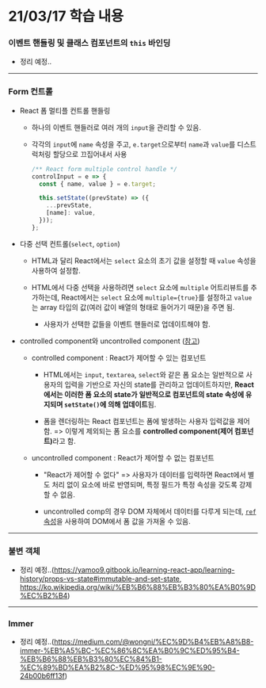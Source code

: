 # 21/03/17 학습 내용
### 이벤트 핸들링 및 클래스 컴포넌트의 `this` 바인딩

- 정리 예정..

___
### Form 컨트롤

- React 폼 멀티플 컨트롤 핸들링

  - 하나의 이벤트 핸들러로 여러 개의 `input`을 관리할 수 있음.

  - 각각의 `input`에 `name` 속성을 주고, `e.target`으로부터 `name`과 `value`를 디스트럭처링 할당으로 끄집어내서 사용

    ```js
    /** React form multiple control handle */
    controlInput = e => {
      const { name, value } = e.target;

      this.setState((prevState) => ({
        ...prevState,
        [name]: value,
      }));
    };
    ```

- 다중 선택 컨트롤(`select`, `option`)

  - HTML과 달리 React에서는 `select` 요소의 초기 값을 설정할 때 `value` 속성을 사용하여 설정함.

  - HTML에서 다중 선택을 사용하려면 `select` 요소에 `multiple` 어트리뷰트를 추가하는데, React에서는 `select` 요소에 `multiple={true}`를 설정하고 `value`는 array 타입의 값(여러 값이 배열의 형태로 들어가기 때문)을 주면 됨.

    - 사용자가 선택한 값들을 이벤트 핸들러로 업데이트해야 함.

- controlled component와 uncontrolled component ([참고](https://ko.reactjs.org/docs/forms.html#controlled-components))

  - controlled component : React가 제어할 수 있는 컴포넌트

    - HTML에서는 `input`, `textarea`, `select`와 같은 폼 요소는 일반적으로 사용자의 입력을 기반으로 자신의 state를 관리하고 업데이트하지만, **React에서는 이러한 폼 요소의 state가 일반적으로 컴포넌트의 state 속성에 유지되며 `setState()`에 의해 업데이트**됨.

    - 폼을 렌더링하는 React 컴포넌트는 폼에 발생하는 사용자 입력값을 제어함. => 이렇게 제외되는 폼 요소를 <b>controlled component(제어 컴포넌트)</b>라고 함.

  - uncontrolled component :  React가 제어할 수 없는 컴포넌트

    - "React가 제어할 수 없다" => 사용자가 데이터를 입력하면 React에서 별도 처리 없이 요소에 바로 반영되며, 특정 필드가 특정 속성을 갖도록 강제할 수 없음.

    - uncontrolled comp의 경우 DOM 자체에서 데이터를 다루게 되는데, <u>`ref` 속성</u>을 사용하여 DOM에서 폼 값을 가져올 수 있음.

___
### 불변 객체

- 정리 예정..(https://yamoo9.gitbook.io/learning-react-app/learning-history/props-vs-state#immutable-and-set-state, https://ko.wikipedia.org/wiki/%EB%B6%88%EB%B3%80%EA%B0%9D%EC%B2%B4)

___
### Immer

- 정리 예정..(https://medium.com/@wongni/%EC%9D%B4%EB%A8%B8-immer-%EB%A5%BC-%EC%86%8C%EA%B0%9C%ED%95%B4-%EB%B6%88%EB%B3%80%EC%84%B1-%EC%89%BD%EA%B2%8C-%ED%95%98%EC%9E%90-24b00b6ff13f)
